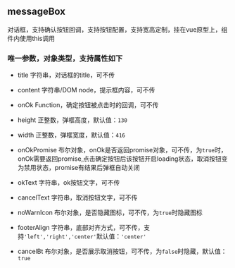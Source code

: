 ## messageBox
对话框，支持确认按钮回调，支持按钮配置，支持宽高定制，挂在vue原型上，组件内使用this调用

### 唯一参数，对象类型，支持属性如下
* title 字符串，对话框的title，可不传

* content 字符串/DOM node，提示框内容，可不传

* onOk Function，确定按钮被点击时的回调，可不传

* height 正整数，弹框高度，默认值：`130`

* width 正整数，弹框宽度，默认值：`416`

* onOkPromise 布尔对象，onOk是否返回promise对象，可不传，为`true`时，onOk需要返回promise,点击确定按钮后该按钮开启loading状态，取消按钮变为禁用状态，promise有结果后弹框自动关闭

* okText 字符串，ok按钮文字，可不传

* cancelText 字符串，取消按钮文字，可不传

* noWarnIcon 布尔对象，是否隐藏图标，可不传，为`true`时隐藏图标

* footerAlign 字符串，底部对齐方式，可不传，支持`'left','right','center'`默认值：`'center'`

* cancelBt 布尔对象，是否展示取消按钮，可不传，为`false`时隐藏，默认值：`true`